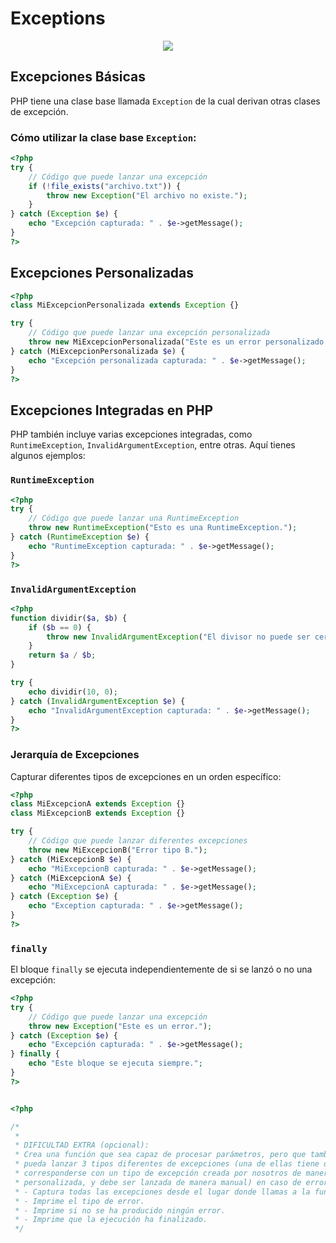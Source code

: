 # Exceptions
<p align="center">
  <img src="https://github.com/user-attachments/assets/7dc15b4e-7309-47a1-8d15-d62c74099ef7" />
</p>

## Excepciones Básicas

PHP tiene una clase base llamada `Exception` de la cual derivan otras clases de excepción. 
### Cómo utilizar la clase base `Exception`:

```php
<?php
try {
    // Código que puede lanzar una excepción
    if (!file_exists("archivo.txt")) {
        throw new Exception("El archivo no existe.");
    }
} catch (Exception $e) {
    echo "Excepción capturada: " . $e->getMessage();
}
?>
```

## Excepciones Personalizadas

```php
<?php
class MiExcepcionPersonalizada extends Exception {}

try {
    // Código que puede lanzar una excepción personalizada
    throw new MiExcepcionPersonalizada("Este es un error personalizado.");
} catch (MiExcepcionPersonalizada $e) {
    echo "Excepción personalizada capturada: " . $e->getMessage();
}
?>
```

## Excepciones Integradas en PHP

PHP también incluye varias excepciones integradas, como `RuntimeException`, `InvalidArgumentException`, entre otras. 
Aquí tienes algunos ejemplos:

### `RuntimeException`

```php
<?php
try {
    // Código que puede lanzar una RuntimeException
    throw new RuntimeException("Esto es una RuntimeException.");
} catch (RuntimeException $e) {
    echo "RuntimeException capturada: " . $e->getMessage();
}
?>
```

### `InvalidArgumentException`

```php
<?php
function dividir($a, $b) {
    if ($b == 0) {
        throw new InvalidArgumentException("El divisor no puede ser cero.");
    }
    return $a / $b;
}

try {
    echo dividir(10, 0);
} catch (InvalidArgumentException $e) {
    echo "InvalidArgumentException capturada: " . $e->getMessage();
}
?>
```

### Jerarquía de Excepciones

Capturar diferentes tipos de excepciones en un orden específico:

```php
<?php
class MiExcepcionA extends Exception {}
class MiExcepcionB extends Exception {}

try {
    // Código que puede lanzar diferentes excepciones
    throw new MiExcepcionB("Error tipo B.");
} catch (MiExcepcionB $e) {
    echo "MiExcepcionB capturada: " . $e->getMessage();
} catch (MiExcepcionA $e) {
    echo "MiExcepcionA capturada: " . $e->getMessage();
} catch (Exception $e) {
    echo "Exception capturada: " . $e->getMessage();
}
?>
```

### `finally`

El bloque `finally` se ejecuta independientemente de si se lanzó o no una excepción:

```php
<?php
try {
    // Código que puede lanzar una excepción
    throw new Exception("Este es un error.");
} catch (Exception $e) {
    echo "Excepción capturada: " . $e->getMessage();
} finally {
    echo "Este bloque se ejecuta siempre.";
}
?>
```

```php

<?php

/*
 *
 * DIFICULTAD EXTRA (opcional):
 * Crea una función que sea capaz de procesar parámetros, pero que también
 * pueda lanzar 3 tipos diferentes de excepciones (una de ellas tiene que
 * corresponderse con un tipo de excepción creada por nosotros de manera
 * personalizada, y debe ser lanzada de manera manual) en caso de error.
 * - Captura todas las excepciones desde el lugar donde llamas a la función.
 * - Imprime el tipo de error.
 * - Imprime si no se ha producido ningún error.
 * - Imprime que la ejecución ha finalizado.
 */
```


